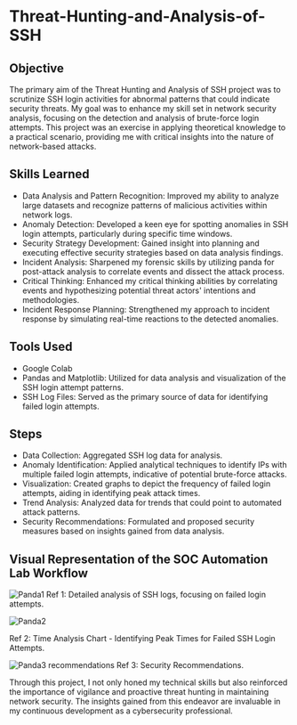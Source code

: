 # Threat-Hunting-and-Analysis-of-SSH

## Objective

The primary aim of the Threat Hunting and Analysis of SSH project was to scrutinize SSH login activities for abnormal patterns that could indicate security threats. My goal was to enhance my skill set in network security analysis, focusing on the detection and analysis of brute-force login attempts. This project was an exercise in applying theoretical knowledge to a practical scenario, providing me with critical insights into the nature of network-based attacks.

## Skills Learned

- Data Analysis and Pattern Recognition: Improved my ability to analyze large datasets and recognize patterns of malicious activities within network logs.
- Anomaly Detection: Developed a keen eye for spotting anomalies in SSH login attempts, particularly during specific time windows.
- Security Strategy Development: Gained insight into planning and executing effective security strategies based on data analysis findings.
- Incident Analysis: Sharpened my forensic skills by utilizing panda for post-attack analysis to correlate events and dissect the attack process.
- Critical Thinking: Enhanced my critical thinking abilities by correlating events and hypothesizing potential threat actors' intentions and methodologies.
- Incident Response Planning: Strengthened my approach to incident response by simulating real-time reactions to the detected anomalies.

## Tools Used
- Google Colab
- Pandas and Matplotlib: Utilized for data analysis and visualization of the SSH login attempt patterns.
- SSH Log Files: Served as the primary source of data for identifying failed login attempts.


## Steps

- Data Collection: Aggregated SSH log data for analysis.
- Anomaly Identification: Applied analytical techniques to identify IPs with multiple failed login attempts, indicative of potential brute-force attacks.
- Visualization: Created graphs to depict the frequency of failed login attempts, aiding in identifying peak attack times.
- Trend Analysis: Analyzed data for trends that could point to automated attack patterns.
- Security Recommendations: Formulated and proposed security measures based on insights gained from data analysis.

## Visual Representation of the SOC Automation Lab Workflow

![Panda1](https://github.com/Falola-Uthman/Threat-Hunting-and-Analysis-of-SSH/assets/50869547/1a0bf84a-5fc0-485a-b07a-7267eb25a758)
Ref 1: Detailed analysis of SSH logs, focusing on failed login attempts.

![Panda2](https://github.com/Falola-Uthman/Threat-Hunting-and-Analysis-of-SSH/assets/50869547/32776308-daef-4005-9d11-d2a3598310b3)

Ref 2: Time Analysis Chart - Identifying Peak Times for Failed SSH Login Attempts.

![Panda3 recommendations](https://github.com/Falola-Uthman/Threat-Hunting-and-Analysis-of-SSH/assets/50869547/c4c475c1-5a60-4818-ab44-4bf1bf91ccc6)
Ref 3: Security Recommendations.

Through this project, I not only honed my technical skills but also reinforced the importance of vigilance and proactive threat hunting in maintaining network security. The insights gained from this endeavor are invaluable in my continuous development as a cybersecurity professional.
